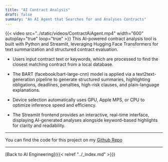 ```yaml
---
title: "AI Contract Analysis"
draft: false
summary: "An AI Agent that Searches for and Analyses Contracts"
---
```

{{< video src="../static/videos/ContractAiAgent.mp4" width="600" autoplay="true" loop="true" >}}
This AI-powered contract analysis tool is built with Python and Streamlit, leveraging Hugging Face Transformers for text summarization and structured contract evaluation.

- Users input contract text or keywords, which are processed to find the closest matching contract from a local database.

- The BART (facebook/bart-large-cnn) model is applied via a text2text-generation pipeline to generate structured summaries, highlighting obligations, deadlines, penalties, high-risk clauses, and plain-language explanations.

- Device selection automatically uses GPU, Apple MPS, or CPU to optimize inference speed and efficiency.

- The Streamlit frontend provides an interactive, real-time interface, displaying AI-generated analyses alongside keyword-based highlights for clarity and readability.

---
You can find the code for this project on my
[Github Repo](https://github.com/Chan-McLaren/contract-analysis-agent-AI-)

---
[Back to AI Engineering]({{< relref "../_index.md" >}})